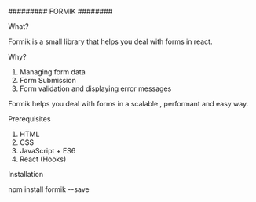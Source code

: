######### FORMIK ########

What?

Formik is a small library that helps you deal with forms in react.




Why?

1) Managing form data
2) Form Submission
3) Form validation and displaying error messages


Formik helps you deal with forms in a scalable , performant and easy way.

Prerequisites


1) HTML
2) CSS
3) JavaScript + ES6
4) React (Hooks)

Installation

npm install formik --save